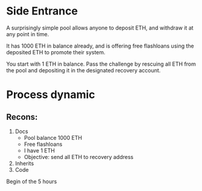 # Side Entrance

A surprisingly simple pool allows anyone to deposit ETH, and withdraw it at any point in time.

It has 1000 ETH in balance already, and is offering free flashloans using the deposited ETH to promote their system.

You start with 1 ETH in balance. Pass the challenge by rescuing all ETH from the pool and depositing it in the designated recovery account.


# Process dynamic
## Recons:
1. Docs
    - Pool balance 1000 ETH
    - Free flashloans
    - I have 1 ETH
    - Objective: send all ETH to recovery address
2. Inherits
3. Code

Begin of the 5 hours